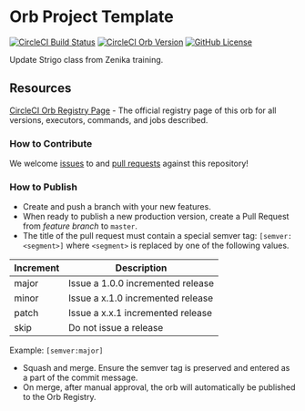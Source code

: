 # Orb Project Template

[![CircleCI Build Status](https://circleci.com/gh/Zenika-Training/ztraining2strigo-orb.svg?style=shield "CircleCI Build Status")](https://circleci.com/gh/Zenika-Training/ztraining2strigo-orb) [![CircleCI Orb Version](https://badges.circleci.com/orbs/zenika-training/ztraining2strigo.svg)](https://circleci.com/orbs/registry/orb/zenika-training/ztraining2strigo) [![GitHub License](https://img.shields.io/badge/license-MIT-blue.svg)](https://raw.githubusercontent.com/Zenika-Training/ztraining2strigo-orb/master/LICENSE)

Update Strigo class from Zenika training.

## Resources

[CircleCI Orb Registry Page](https://circleci.com/orbs/registry/orb/zenika-training/ztraining2strigo) - The official registry page of this orb for all versions, executors, commands, and jobs described.

### How to Contribute

We welcome [issues](https://github.com/Zenika-Training/ztraining2strigo-orb/issues) to and [pull requests](https://github.com/Zenika-Training/ztraining2strigo-orb/pulls) against this repository!

### How to Publish

* Create and push a branch with your new features.
* When ready to publish a new production version, create a Pull Request from _feature branch_ to `master`.
* The title of the pull request must contain a special semver tag: `[semver:<segment>]` where `<segment>` is replaced by one of the following values.

| Increment | Description|
| ----------| -----------|
| major     | Issue a 1.0.0 incremented release|
| minor     | Issue a x.1.0 incremented release|
| patch     | Issue a x.x.1 incremented release|
| skip      | Do not issue a release|

Example: `[semver:major]`

* Squash and merge. Ensure the semver tag is preserved and entered as a part of the commit message.
* On merge, after manual approval, the orb will automatically be published to the Orb Registry.
